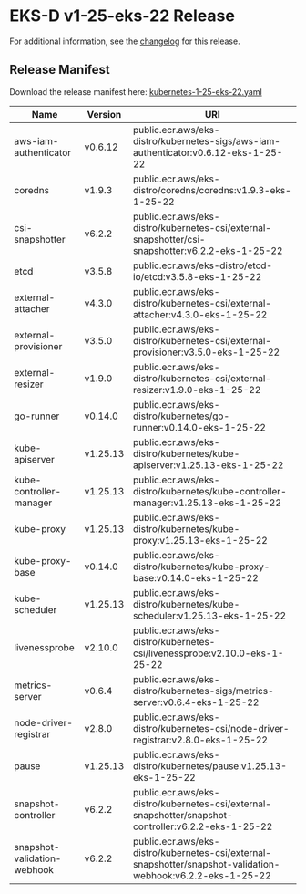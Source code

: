 # EKS-D v1-25-eks-22 Release

For additional information, see the [changelog](CHANGELOG-v1-25-eks-22.md) for this release.

## Release Manifest

Download the release manifest here: [kubernetes-1-25-eks-22.yaml](https://distro.eks.amazonaws.com/kubernetes-1-25/kubernetes-1-25-eks-22.yaml)

| Name | Version | URI |
|------|---------|-----|
| aws-iam-authenticator | v0.6.12 | public.ecr.aws/eks-distro/kubernetes-sigs/aws-iam-authenticator:v0.6.12-eks-1-25-22 |
| coredns | v1.9.3 | public.ecr.aws/eks-distro/coredns/coredns:v1.9.3-eks-1-25-22 |
| csi-snapshotter | v6.2.2 | public.ecr.aws/eks-distro/kubernetes-csi/external-snapshotter/csi-snapshotter:v6.2.2-eks-1-25-22 |
| etcd | v3.5.8 | public.ecr.aws/eks-distro/etcd-io/etcd:v3.5.8-eks-1-25-22 |
| external-attacher | v4.3.0 | public.ecr.aws/eks-distro/kubernetes-csi/external-attacher:v4.3.0-eks-1-25-22 |
| external-provisioner | v3.5.0 | public.ecr.aws/eks-distro/kubernetes-csi/external-provisioner:v3.5.0-eks-1-25-22 |
| external-resizer | v1.9.0 | public.ecr.aws/eks-distro/kubernetes-csi/external-resizer:v1.9.0-eks-1-25-22 |
| go-runner | v0.14.0 | public.ecr.aws/eks-distro/kubernetes/go-runner:v0.14.0-eks-1-25-22 |
| kube-apiserver | v1.25.13 | public.ecr.aws/eks-distro/kubernetes/kube-apiserver:v1.25.13-eks-1-25-22 |
| kube-controller-manager | v1.25.13 | public.ecr.aws/eks-distro/kubernetes/kube-controller-manager:v1.25.13-eks-1-25-22 |
| kube-proxy | v1.25.13 | public.ecr.aws/eks-distro/kubernetes/kube-proxy:v1.25.13-eks-1-25-22 |
| kube-proxy-base | v0.14.0 | public.ecr.aws/eks-distro/kubernetes/kube-proxy-base:v0.14.0-eks-1-25-22 |
| kube-scheduler | v1.25.13 | public.ecr.aws/eks-distro/kubernetes/kube-scheduler:v1.25.13-eks-1-25-22 |
| livenessprobe | v2.10.0 | public.ecr.aws/eks-distro/kubernetes-csi/livenessprobe:v2.10.0-eks-1-25-22 |
| metrics-server | v0.6.4 | public.ecr.aws/eks-distro/kubernetes-sigs/metrics-server:v0.6.4-eks-1-25-22 |
| node-driver-registrar | v2.8.0 | public.ecr.aws/eks-distro/kubernetes-csi/node-driver-registrar:v2.8.0-eks-1-25-22 |
| pause | v1.25.13 | public.ecr.aws/eks-distro/kubernetes/pause:v1.25.13-eks-1-25-22 |
| snapshot-controller | v6.2.2 | public.ecr.aws/eks-distro/kubernetes-csi/external-snapshotter/snapshot-controller:v6.2.2-eks-1-25-22 |
| snapshot-validation-webhook | v6.2.2 | public.ecr.aws/eks-distro/kubernetes-csi/external-snapshotter/snapshot-validation-webhook:v6.2.2-eks-1-25-22 |
